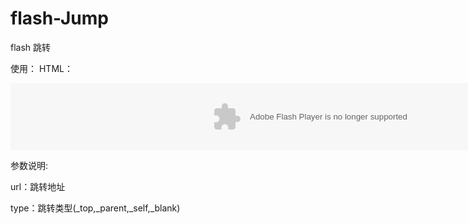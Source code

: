 # flash-Jump
flash 跳转

使用：
HTML：

<div> 
<embed src="jump.swf?url=http://www.baidu.com&type=_self" width="970" height="107" quality="high" pluginspage="http://www.macromedia.com/go/getflashplayer" type="application/x-shockwave-flash" wmode="transparent"></embed> 
</object> 

参数说明:

url：跳转地址

type：跳转类型(_top,_parent,_self,_blank)


